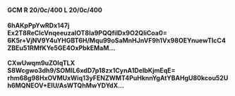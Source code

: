#### GCM R 20/0c/400 L 20/0c/400
**6hAKpPpYwRDx147j**<br/>**Ex2T8ReCIcVnqeeuzalOT8Ia9PQQfiIDx9O2QliCoa0=**<br/>**6K5r+VjNV9Y4uYHGBT6H/Mqu99oSaMnHJnVF9h1Vx98OEYnuewTlcC4ZBEu51RMfKYe5GE4OxPbkEMaM...**<br/><br/>
**CXwUwqm9uZOlqTLX**<br/>**S8Wcgwo3dh9/SOMIL6xdD7p18zx1CynA1DelbKjmEqE=**<br/>**rhm68g98HxOVMUxWiq13yFENZWMT4PuHknnYgAtYBAHgU80kcou52Uh6MQNEOV+EIU/AsWTQhMwYDYdX...**
